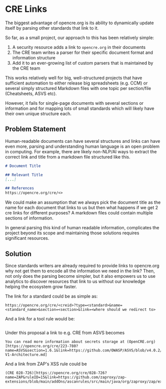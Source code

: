 # CRE Links

The biggest advantage of opencre.org is its ability to dynamically update itself by parsing other standards that link to it.

So far, as a small project, our approach to this has been relatively simple:
1. A security resource adds a link to `opencre.org` in their documents
2. The CRE team writes a parser for their specific document format and information structure
3. Add it to an ever-growing list of custom parsers that is maintained by the CRE team

This works relatively well for big, well-structured projects that have sufficient automation to either release big spreadsheets (e.g. CCM) or several simply structured Markdown files with one topic per section/file (Cheatsheets, ASVS etc).

However, it fails for single-page documents with several sections or information and for mapping lots of small standards which will likely have their own unique structure each.


## Problem Statement

Human-readable documents can have several structures and links can have even more, parsing and understanding human language is an open problem in computing.
For example, there are likely non-NLP/AI ways to extract the correct link and title from a markdown file structured like this.

``` Markdown
# Document Title

## Relevant Title
[...]

## References
https://opencre.org/cre/<>

```
We could make an assumption that we always pick the document title as the name for each document that links to us but then what happens if we get 2 cre links for different purposes? A markdown files could contain multiple sections of information.

In general parsing this kind of human readable information, complicates the project beyond its scope and maintaining those solutions requires significant resources.

## Solution
Since standards writers are already required to provide links to opencre.org why not get them to encode all the information we need in the link?
Then, not only does the parsing become simpler, but it also empowers us to use analytics to discover resources that link to us without our knowledge helping the ecosystem grow faster.

The link for a standard could be as simple as:

```
https://opencre.org/cre/<creid>?type=<standard>&name=<standard_name>&section=<section>&link=<where should we redirect to>
```
And a link for a tool rule would be:

```https://opencre.org/cre/<creid>?type=<tool>&name=<tool_name>&link=<where should we redirect to>&ruleID=<the tool rule id>
```


Under this proposal a link to e.g. CRE from ASVS becomes

```
You can read more information about secrets storage at (OpenCRE.org)[https://opencre.org/cre/223-780?name=ASVS&section=1.6.1&link=https://github.com/OWASP/ASVS/blob/v4.0.2/4.0/en/0x10-V1-Architecture.md]
```

And a link from ZAP's XSS rule could be

```
(CRE 028-726)[https://opencre.org/cre/028-726?name=ZAP&ruleID=15&link=https://github.com/zaproxy/zap-extensions/blob/main/addOns/ascanrules/src/main/java/org/zaproxy/zap/extension/ascanrules/PersistentXssScanRule.java]
````

